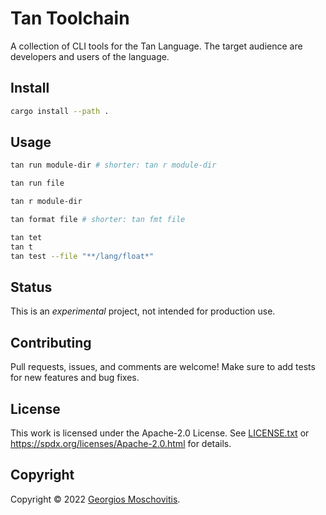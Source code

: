 # Tan Toolchain

A collection of CLI tools for the Tan Language. The target audience are
developers and users of the language.

## Install

```sh
cargo install --path .
```

## Usage

```sh
tan run module-dir # shorter: tan r module-dir
```

```sh
tan run file
```

```sh
tan r module-dir
```

```sh
tan format file # shorter: tan fmt file
```

```sh
tan tet
tan t
tan test --file "**/lang/float*"
```

## Status

This is an _experimental_ project, not intended for production use.

## Contributing

Pull requests, issues, and comments are welcome! Make sure to add tests for new
features and bug fixes.

## License

This work is licensed under the Apache-2.0 License. See
[LICENSE.txt](LICENSE.txt) or <https://spdx.org/licenses/Apache-2.0.html> for
details.

## Copyright

Copyright © 2022 [Georgios Moschovitis](https://gmosx.com).
